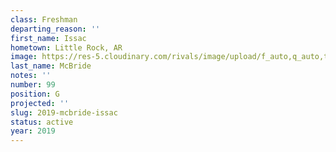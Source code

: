 ```yaml
---
class: Freshman
departing_reason: ''
first_name: Issac
hometown: Little Rock, AR
image: https://res-5.cloudinary.com/rivals/image/upload/f_auto,q_auto,t_new_profile/pdn47x2s9mtdxghqddsi
last_name: McBride
notes: ''
number: 99
position: G
projected: ''
slug: 2019-mcbride-issac
status: active
year: 2019
---
```

